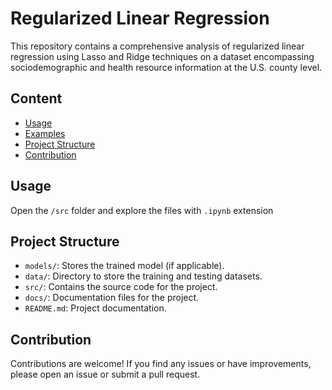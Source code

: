 # Regularized Linear Regression

This repository contains a comprehensive analysis of regularized linear regression using Lasso and Ridge techniques on a dataset encompassing sociodemographic and health resource information at the U.S. county level.

## Content

- [Usage](#usage)
- [Examples](#examples)
- [Project Structure](#project-structure)
- [Contribution](#contribution)


## Usage

Open the `/src` folder and explore the files with `.ipynb` extension


## Project Structure

- `models/`: Stores the trained model (if applicable).
- `data/`: Directory to store the training and testing datasets.
- `src/`: Contains the source code for the project.
- `docs/`: Documentation files for the project.
- `README.md`: Project documentation.

## Contribution

Contributions are welcome! If you find any issues or have improvements, please open an issue or submit a pull request.

